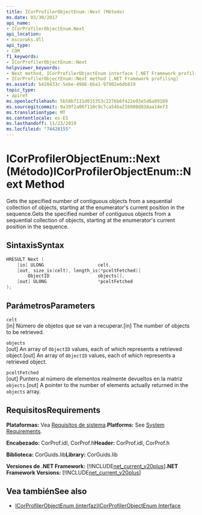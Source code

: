 ```yaml
---
title: ICorProfilerObjectEnum::Next (Método)
ms.date: 03/30/2017
api_name:
- ICorProfilerObjectEnum.Next
api_location:
- mscorwks.dll
api_type:
- COM
f1_keywords:
- ICorProfilerObjectEnum::Next
helpviewer_keywords:
- Next method, ICorProfilerObjectEnum interface [.NET Framework profiling]
- ICorProfilerObjectEnum::Next method [.NET Framework profiling]
ms.assetid: b420433c-5ebe-4986-bba1-97902e6db819
topic_type:
- apiref
ms.openlocfilehash: 5b58b7131d015353c2276b6f422e93e5d6a09109
ms.sourcegitcommit: 9a39f2a06f110c9c7ca54ba216900d038aa14ef3
ms.translationtype: MT
ms.contentlocale: es-ES
ms.lasthandoff: 11/23/2019
ms.locfileid: "74428155"
---
```

# <a name="icorprofilerobjectenumnext-method"></a><span data-ttu-id="5b7b0-102">ICorProfilerObjectEnum::Next (Método)</span><span class="sxs-lookup"><span data-stu-id="5b7b0-102">ICorProfilerObjectEnum::Next Method</span></span>
<span data-ttu-id="5b7b0-103">Gets the specified number of contiguous objects from a sequential collection of objects, starting at the enumerator's current position in the sequence.</span><span class="sxs-lookup"><span data-stu-id="5b7b0-103">Gets the specified number of contiguous objects from a sequential collection of objects, starting at the enumerator's current position in the sequence.</span></span>  
  
## <a name="syntax"></a><span data-ttu-id="5b7b0-104">Sintaxis</span><span class="sxs-lookup"><span data-stu-id="5b7b0-104">Syntax</span></span>  
  
```cpp  
HRESULT Next (  
    [in] ULONG                    celt,  
    [out, size_is(celt), length_is(*pceltFetched)]    
        ObjectID                  objects[],  
    [out] ULONG                   *pceltFetched  
);  
```  
  
## <a name="parameters"></a><span data-ttu-id="5b7b0-105">Parámetros</span><span class="sxs-lookup"><span data-stu-id="5b7b0-105">Parameters</span></span>  
 `celt`  
 <span data-ttu-id="5b7b0-106">[in] Número de objetos que se van a recuperar.</span><span class="sxs-lookup"><span data-stu-id="5b7b0-106">[in] The number of objects to be retrieved.</span></span>  
  
 `objects`  
 <span data-ttu-id="5b7b0-107">[out] An array of `ObjectID` values, each of which represents a retrieved object.</span><span class="sxs-lookup"><span data-stu-id="5b7b0-107">[out] An array of `ObjectID` values, each of which represents a retrieved object.</span></span>  
  
 `pceltFetched`  
 <span data-ttu-id="5b7b0-108">[out] Puntero al número de elementos realmente devueltos en la matriz `objects`.</span><span class="sxs-lookup"><span data-stu-id="5b7b0-108">[out] A pointer to the number of elements actually returned in the `objects` array.</span></span>  
  
## <a name="requirements"></a><span data-ttu-id="5b7b0-109">Requisitos</span><span class="sxs-lookup"><span data-stu-id="5b7b0-109">Requirements</span></span>  
 <span data-ttu-id="5b7b0-110">**Plataformas:** Vea [Requisitos de sistema](../../../../docs/framework/get-started/system-requirements.md).</span><span class="sxs-lookup"><span data-stu-id="5b7b0-110">**Platforms:** See [System Requirements](../../../../docs/framework/get-started/system-requirements.md).</span></span>  
  
 <span data-ttu-id="5b7b0-111">**Encabezado:** CorProf.idl, CorProf.h</span><span class="sxs-lookup"><span data-stu-id="5b7b0-111">**Header:** CorProf.idl, CorProf.h</span></span>  
  
 <span data-ttu-id="5b7b0-112">**Biblioteca:** CorGuids.lib</span><span class="sxs-lookup"><span data-stu-id="5b7b0-112">**Library:** CorGuids.lib</span></span>  
  
 <span data-ttu-id="5b7b0-113">**Versiones de .NET Framework:** [!INCLUDE[net_current_v20plus](../../../../includes/net-current-v20plus-md.md)]</span><span class="sxs-lookup"><span data-stu-id="5b7b0-113">**.NET Framework Versions:** [!INCLUDE[net_current_v20plus](../../../../includes/net-current-v20plus-md.md)]</span></span>  
  
## <a name="see-also"></a><span data-ttu-id="5b7b0-114">Vea también</span><span class="sxs-lookup"><span data-stu-id="5b7b0-114">See also</span></span>

- [<span data-ttu-id="5b7b0-115">ICorProfilerObjectEnum (interfaz)</span><span class="sxs-lookup"><span data-stu-id="5b7b0-115">ICorProfilerObjectEnum Interface</span></span>](../../../../docs/framework/unmanaged-api/profiling/icorprofilerobjectenum-interface.md)
